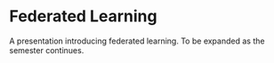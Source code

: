 # Federated Learning

A presentation introducing federated learning. To be expanded as the semester continues.
